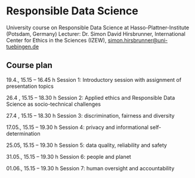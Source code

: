 # Responsible Data Science
University course on Responsible Data Science at Hasso-Plattner-Institute (Potsdam, Germany)
Lecturer: Dr. Simon David Hirsbrunner, International Center for Ethics in the Sciences (IZEW), simon.hirsbrunner@uni-tuebingen.de


## Course plan

19.4., 15.15 – 16.45 h
Session 1: Introductory session with assignment of presentation topics 

26.4 , 15.15 – 18.30 h
Session 2: Applied ethics and Responsible Data Science as socio-technical challenges

27.4 , 15.15 – 18.30 h
Session 3: discrimination, fairness and diversity 

17.05., 15.15 – 19.30 h
Session 4: privacy and informational self-determination

25.05, 15.15 – 19.30 h
Session 5: data quality, reliability and safety 

31.05., 15.15 – 19.30 h
Session 6: people and planet

01.06., 15.15 – 19.30 h
Session 7: human oversight and accountability

